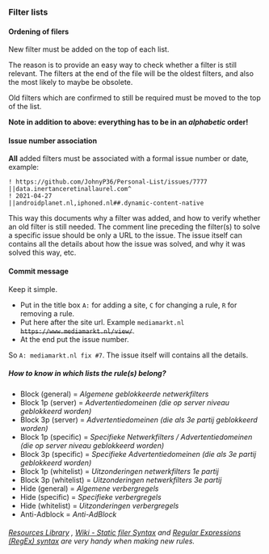 ### Filter lists

#### Ordening of filers 

New filter must be added on the top of each list. 

The reason is to provide an easy way to check whether a filter is still relevant. The filters at the end of the file will be the oldest filters, and also the most likely to maybe be obsolete. 

Old filters which are confirmed to still be required must be moved to the top of the list. 

**Note in addition to above: everything has to be in an *alphabetic* order!**

#### Issue number association 

**All** added filters must be associated with a formal issue number or date, example:

```
! https://github.com/JohnyP36/Personal-List/issues/7777 
||data.inertanceretinallaurel.com^  
! 2021-04-27  
||androidplanet.nl,iphoned.nl##.dynamic-content-native
```

This way this documents why a filter was added, and how to verify whether an old filter is still needed. The comment line preceding the filter(s) to solve a specific issue should be only a URL to the issue. The issue itself can contains all the details about how the issue was solved, and why it was solved this way, etc.

#### Commit message

Keep it simple. 
 - Put in the title box `A:` for adding a site, `C` for changing a rule, `R` for removing a rule. 
 - Put here after the site url. Example `mediamarkt.nl` ~~`https://www.mediamarkt.nl/view/`~~. 
 - At the end put the issue number. 

So `A: mediamarkt.nl fix #7`. The issue itself will contains all the details.

##### How to know in which lists the rule(s) belong? 

- Block (general)      = *Algemene geblokkeerde netwerkfilters*
- Block 1p (server)    = *Advertentiedomeinen (die op server niveau geblokkeerd worden)*
- Block 3p (server)    = *Advertentiedomeinen (die als 3e partij geblokkeerd worden)*
- Block 1p (specific)  = *Specifieke Netwerkfilters / Advertentiedomeinen (die op server niveau geblokkeerd worden)*
- Block 3p (specific)  = *Specifieke Advertentiedomeinen (die als 3e partij geblokkeerd worden)*
- Block 1p (whitelist) = *Uitzonderingen netwerkfilters 1e partij*
- Block 3p (whitelist) = *Uitzonderingen netwerkfilters 3e partij*
- Hide (general)       = *Algemene verbergregels*
- Hide (specific)      = *Specifieke verbergregels*
- Hide (whitelist)     = *Uitzonderingen verbergregels*
- Anti-Adblock         = *Anti-AdBlock*

###### *[Resources Library](https://github.com/BPower0036/AdBlockFilters/issues/3)* , *[Wiki - Static filer Syntax](https://github.com/gorhill/uBlock/wiki/Static-filter-syntax#scriptinject)* and *[Regular Expressions (RegEx) syntax](https://developer.mozilla.org/en-US/docs/Web/JavaScript/Guide/Regular_Expressions/Cheatsheet)* are very handy when making new rules.
